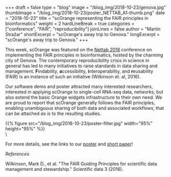 +++
draft = false
type = "blog"
image = "/blog_img/2018-10-23/genova.jpg"
thumbImage = "/blog_img/2018-10-23/poster_NETTAB_A1-thumb.png"
date = "2018-10-23"
title = "scOrange representing the FAIR principles in bioinformatics"
weight = 2
hardLineBreak = true 
categories = ["conference", "FAIR", "reproducibility"]
joinLines = false
author = "Martin Stražar"
shortExcerpt = "scOrange's away trip to Genova." 
longExcerpt = "scOrange's away trip to Genova." 
+++

This week, scOrange was featured on the <a
href="http://www.igst.it/nettab/2018/">Nettab 2018</a> conference on
implementing the FAIR principles in bioinformatics, hosted by the charming city
of Genova. The contemporary reproducibility crisis in science in general has
led to many initiatives to raise standards in data sharing and management.
<b>F</b>indability, <b>a</b>ccessibility, <b>i</b>nteroperability, and
<b>r</b>eusability (FAIR) is an instance of such an initiative (Wilkinson
et. al, 2016).

Our software demo and poster attracted many interested researchers, interested
in applying scOrange to single-cell RNA-seq data, networks, but also extend the
basic Orange widgets infrastructure to their own need.  We are proud to report
that scOrange generally follows the FAIR principles, enabling unambiguous
sharing of both data and associated workflows, that can be attached <i>as
is</i> to the resulting studies.

{{% figure src="/blog_img/2018-10-23/poster-filter.jpg" width="95%" height="95%" %}}
\
\

For more details, see the links to our <a href="/blog_img/2018-10-23/poster_NETTAB_A1.pdf">poster</a> and <a
href="/blog_img/2018-10-23/scOrange-nettab2018-paper.pdf">short paper</a>!


*References*

Wilkinson, Mark D., et al. "The FAIR Guiding Principles for scientific data management and stewardship." Scientific data 3 (2016).

